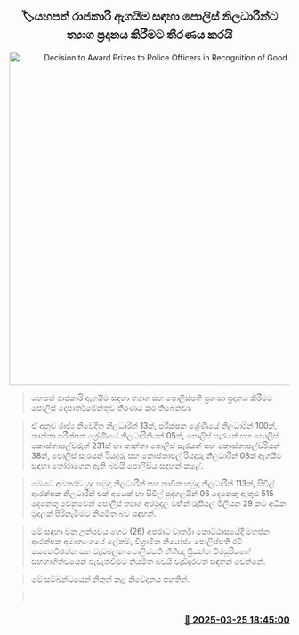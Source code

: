 <p align='center'><b><h2 align='center' title='Decision to Award Prizes to Police Officers in Recognition of Good Service'>🏷යහපත් රාජකාරි ඇගයීම සඳහා පොලිස් නිලධාරින්ට ත්‍යාග ප්‍රදානය කිරීමට තීරණය කරයි</h2></b></p>
<p align='center'><img src='https://helakuru.sgp1.cdn.digitaloceanspaces.com/esana/images/lib/srilanka-police[1].jpg' width='600' alt='Decision to Award Prizes to Police Officers in Recognition of Good Service'></p>

> යහපත් රාජකාරි ඇගයීම සඳහා ත්‍යාග සහ පොලිස්පති ප්‍රශංසා ප්‍රදානය කිරීමට පොලිස් දෙපාර්තමේන්තුව තීරණය කර තිබෙනවා.

> ඒ අනුව රාජ්‍ය නිවේදිත නිලධාරීන් 13ක්, පරීක්ෂක ශ්‍රේණියේ නිලධාරීන් 100ක්, කාන්තා පරීක්ෂක ශ්‍රේණියේ නිලධාරිනියන් 05ක්, පොලිස් සැරයන් සහ පොලිස් කොස්තාපල්වරුන් 231ක් හා කාන්තා පොලිස් සැරයන් සහ කොස්තාපල්වරියන් 38ක්, පොලිස් සැරයන් රියදුරු සහ කොස්තාපල් රියදුරු නිලධාරීන් 08ක් ඇගයීම සඳහා තෝරාගෙන ඇති බවයි පොලීසිය සඳහන් කළේ.

> මෙයට අමතරව යුද හමුදා නිලධාරීන් සහ නාවික හමුදා නිලධාරීන් 113ක්, සිවිල් ආරක්ෂක නිලධාරීන් එක් අයෙක් හා සිවිල් පුද්ගලයින් 06 දෙනෙකු ඇතුළු 515 දෙනෙකු වෙනුවෙන් පොලිස් ත්‍යාග අරමුදල මඟින් රුපියල් මිලියන 29 කට අධික මුදලක් පිරිනැමීමට නියමිත බව සඳහන්.

> මේ සඳහා වන උත්සවය හෙට (26) අපරාධ වාර්තා කොට්ඨාසයේදී මහජන ආරක්ෂක අමාත්‍යංශයේ ලේකම්, විශ්‍රාමික නියෝජ්‍ය පොලිස්පති රවී සෙනෙවිරත්න සහ වැඩබලන පොලිස්පති නීතිඥ ප්‍රියන්ත වීරසූරියගේ සහභාගීත්වයෙන් පැවැත්වීමට නියමිත බවයි වැඩිදුරටත් සඳහන් වෙන්නේ.

> මේ සම්බන්ධයෙන් නිකුත් කළ නිවේදනය පහතින්.

>  



<h3 align='right'><a href='https://www.helakuru.lk/esana/p/108641/'>📅 2025-03-25 18:45:00</a></h3>
